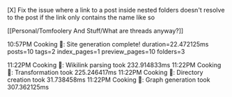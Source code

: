 [X] Fix the issue where a link to a post inside nested folders doesn't resolve to the post if the link only contains the name like so

[[Personal/Tomfoolery And Stuff/What are threads anyway?]]




10:57PM Cooking 🍪: Site generation complete! duration=22.472125ms posts=10 tags=2 index_pages=1 preview_pages=10 folders=3


11:22PM Cooking 🍪: Wikilink parsing took 232.914833ms
11:22PM Cooking 🍪: Transformation took 225.246417ms
11:22PM Cooking 🍪: Directory creation took 31.738458ms
11:22PM Cooking 🍪: Graph generation took 307.362125ms